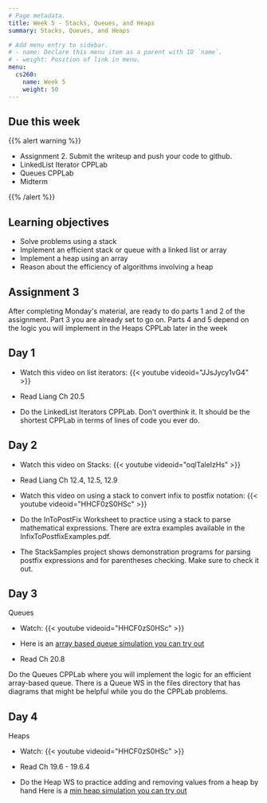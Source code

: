 ```yaml
---
# Page metadata.
title: Week 5 - Stacks, Queues, and Heaps
summary: Stacks, Queues, and Heaps

# Add menu entry to sidebar.
# - name: Declare this menu item as a parent with ID `name`.
# - weight: Position of link in menu.
menu:
  cs260:
    name: Week 5
    weight: 50
---
```


## Due this week

{{% alert warning %}}

* Assignment 2. Submit the writeup and push your code to github.
* LinkedList Iterator CPPLab
* Queues CPPLab
* Midterm

{{% /alert %}}

## Learning objectives

* Solve problems using a stack
* Implement an efficient stack or queue with a linked list or array
* Implement a heap using an array
* Reason about the efficiency of algorithms involving a heap

## Assignment 3

After completing Monday's material, are ready to do parts 1 and 2 of the assignment.
Part 3 you are already set to go on. Parts 4 and 5 depend on the logic you will implement in the
Heaps CPPLab later in the week

## Day 1

* Watch this video on list iterators:
{{< youtube videoid="JJsJycy1vG4" >}}

* Read Liang Ch 20.5

* Do the LinkedList Iterators CPPLab. Don't overthink it. It should be the shortest CPPLab in terms
of lines of code you ever do.

## Day 2

* Watch this video on Stacks:
{{< youtube videoid="oqlTaleIzHs" >}}

* Read Liang Ch 12.4, 12.5, 12.9

* Watch this video on using a stack to convert infix to postfix notation:
{{< youtube videoid="HHCF0zS0HSc" >}}

* Do the InToPostFix Worksheet to practice using a stack to parse mathematical expressions. There are extra examples available in the InfixToPostfixExamples.pdf.

* The StackSamples project shows demonstration programs for parsing postfix expressions and for
parentheses checking. Make sure to check it out.

## Day 3

Queues

* Watch:
{{< youtube videoid="HHCF0zS0HSc" >}}

* Here is an [array based queue simulation you can try out](http://computerscience.chemeketa.edu/UCSFDataStructures/QueueArray.html)

* Read Ch 20.8

Do the Queues CPPLab where you will implement the logic for an efficient array-based queue. There is a Queue WS in the files directory that has diagrams that might be helpful while you do the CPPLab problems.

## Day 4

Heaps

* Watch:
{{< youtube videoid="HHCF0zS0HSc" >}}

* Read Ch 19.6 - 19.6.4

* Do the Heap WS to practice adding and removing values from a heap by hand
Here is a [min heap simulation you can try out](http://computerscience.chemeketa.edu/UCSFDataStructures/Heap.html)
